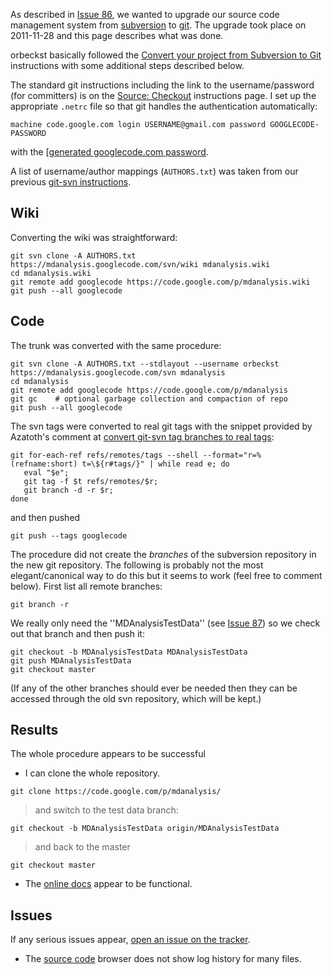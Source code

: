 As described in [Issue 86](http://issues.mdanalysis.org/86), we wanted to upgrade our source code management system from [subversion](subversion) to [git](git). The upgrade took place on 2011-11-28 and this page describes what was done.

orbeckst basically followed the [Convert your project from Subversion to Git](http://code.google.com/p/support/wiki/ConvertingSvnToGit) instructions with some additional steps described below.

The standard git instructions including the link to the username/password (for committers) is on the [Source: Checkout](http://code.google.com/p/mdanalysis/source/checkout) instructions page. I set up the appropriate `.netrc` file so that git handles the authentication automatically:
```
machine code.google.com login USERNAME@gmail.com password GOOGLECODE-PASSWORD
```
with the [[generated googlecode.com password](http://code.google.com/hosting/settings).

A list of username/author mappings (`AUTHORS.txt`) was taken from our previous [git-svn instructions](Source#git).

## Wiki ##
Converting the wiki was straightforward:
```
git svn clone -A AUTHORS.txt https://mdanalysis.googlecode.com/svn/wiki mdanalysis.wiki
cd mdanalysis.wiki
git remote add googlecode https://code.google.com/p/mdanalysis.wiki
git push --all googlecode
```

## Code ##
The trunk was converted with the same procedure:
```
git svn clone -A AUTHORS.txt --stdlayout --username orbeckst https://mdanalysis.googlecode.com/svn mdanalysis
cd mdanalysis
git remote add googlecode https://code.google.com/p/mdanalysis
git gc    # optional garbage collection and compaction of repo
git push --all googlecode
```

The svn tags were converted to real git tags with the snippet provided by Azatoth's comment at [convert git-svn tag branches to real tags](http://gitready.com/advanced/2009/02/16/convert-git-svn-tag-branches-to-real-tags.html):
```
git for-each-ref refs/remotes/tags --shell --format="r=%(refname:short) t=\${r#tags/}" | while read e; do 
   eval "$e"; 
   git tag -f $t refs/remotes/$r; 
   git branch -d -r $r; 
done 
```
and then pushed
```
git push --tags googlecode
```

The procedure did not create the _branches_ of the subversion repository in the new git repository. The following is probably not the most elegant/canonical way to do this but it seems to work (feel free to comment below). First list all remote branches:
```
git branch -r
```
We really only need the ''MDAnalysisTestData'' (see [Issue 87](http://issues.mdanalysis.org/87)) so we check out that branch and then push it:
```
git checkout -b MDAnalysisTestData MDAnalysisTestData
git push MDAnalysisTestData
git checkout master
```
(If any of the other branches should ever be needed then they can be accessed through the old svn repository, which will be kept.)

## Results ##
The whole procedure appears to be successful

  * I can clone the whole repository.
```
git clone https://code.google.com/p/mdanalysis/
```
> and switch to the test data branch:
```
git checkout -b MDAnalysisTestData origin/MDAnalysisTestData
```
> and back to the master
```
git checkout master
```
  * The [online docs](http://mdanalysis.googlecode.com/git/doc/html/index.html) appear to be functional.


## Issues ##
If any serious issues appear, [open an issue on the tracker](http://code.google.com/p/mdanalysis/issues/list).
  * The [source code](http://code.google.com/p/mdanalysis/source/browse/) browser does not show log history for many files.

